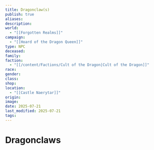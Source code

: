```yaml
---
title: Dragonclaw(s)
publish: true
aliases: 
description: 
world:
  - "[[Forgotten Realms]]"
campaign:
  - "[[Hoard of the Dragon Queen]]"
type: NPC
deceased: 
family: 
faction:
  - "[[/content/Factions/Cult of the Dragon|Cult of the Dragon]]"
race: 
gender: 
class: 
shop: 
location:
  - "[[Castle Naerytar]]"
origin: 
image: 
date: 2025-07-21
last_modified: 2025-07-21
tags:
---
```

# Dragonclaws

